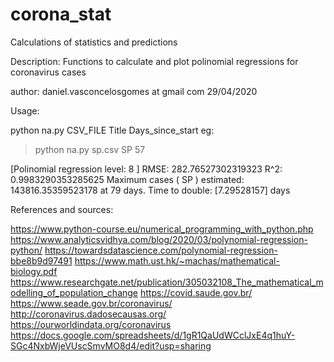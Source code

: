 # corona_stat
Calculations of statistics and predictions

Description: Functions to calculate and plot polinomial regressions
for coronavirus cases

author: daniel.vasconcelosgomes at gmail com
29/04/2020

Usage:

python na.py CSV_FILE Title Days_since_start
eg:

> python na.py sp.csv SP 57


[Polinomial regression level: 8 ]
RMSE: 282.76527302319323
R^2:  0.9983290353285625
Maximum cases ( SP ) estimated: 143816.35359523178 at 79 days.
Time to double: [7.29528157] days


References and sources:

https://www.python-course.eu/numerical_programming_with_python.php
https://www.analyticsvidhya.com/blog/2020/03/polynomial-regression-python/
https://towardsdatascience.com/polynomial-regression-bbe8b9d97491
https://www.math.ust.hk/~machas/mathematical-biology.pdf
https://www.researchgate.net/publication/305032108_The_mathematical_modelling_of_population_change
https://covid.saude.gov.br/
https://www.seade.gov.br/coronavirus/
http://coronavirus.dadosecausas.org/
https://ourworldindata.org/coronavirus
https://docs.google.com/spreadsheets/d/1gR1QaUdWCclJxE4q1huY-SGc4NxbWjeVUscSmvMO8d4/edit?usp=sharing


